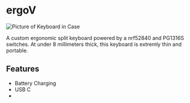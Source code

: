 # ergoV

![Picture of Keyboard in Case](https://hc-cdn.hel1.your-objectstorage.com/s/v3/f81d8cc4e366300c2ae6393e904364f61efb6fc4_image.png)

A custom ergonomic split keyboard powered by a nrf52840 and PG1316S switches. At under 8 millimeters thick, this keyboard is extremly thin and portable. 

## Features
* Battery Charging
* USB C
* 

